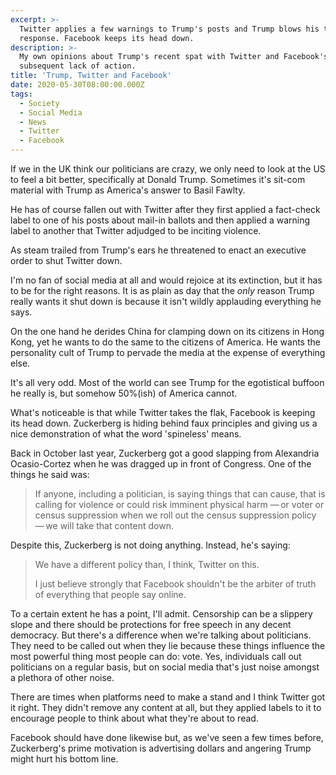 ```yaml
---
excerpt: >-
  Twitter applies a few warnings to Trump's posts and Trump blows his top in
  response. Facebook keeps its head down.
description: >-
  My own opinions about Trump's recent spat with Twitter and Facebook's
  subsequent lack of action.
title: 'Trump, Twitter and Facebook'
date: 2020-05-30T08:00:00.000Z
tags:
  - Society
  - Social Media
  - News
  - Twitter
  - Facebook
---
```

If we in the UK think our politicians are crazy, we only need to look at the US to feel a bit better, specifically at Donald Trump. Sometimes it's sit-com material with Trump as America's answer to Basil Fawlty.

He has of course fallen out with Twitter after they first applied a fact-check label to one of his posts about mail-in ballots and then applied a warning label to another that Twitter adjudged to be inciting violence.

As steam trailed from Trump's ears he threatened to enact an executive order to shut Twitter down.

I'm no fan of social media at all and would rejoice at its extinction, but it has to be for the right reasons. It is as plain as day that the *only* reason Trump really wants it shut down is because it isn't wildly applauding everything he says. 

On the one hand he derides China for clamping down on its citizens in Hong Kong, yet he wants to do the same to the citizens of America. He wants the personality cult of Trump to pervade the media at the expense of everything else.

It's all very odd. Most of the world can see Trump for the egotistical buffoon he really is, but somehow 50%(ish) of America cannot.

What's noticeable is that while Twitter takes the flak, Facebook is keeping its head down. Zuckerberg is hiding behind faux principles and giving us a nice demonstration of what the word 'spineless' means.

Back in October last year, Zuckerberg got a good slapping from Alexandria Ocasio-Cortez when he was dragged up in front of Congress. One of the things he said was:

> If anyone, including a politician, is saying things that can cause, that is calling for violence or could risk imminent physical harm — or voter or census suppression when we roll out the census suppression policy — we will take that content down.

Despite this, Zuckerberg is not doing anything. Instead, he's saying:

> We have a different policy than, I think, Twitter on this. 
> 
> I just believe strongly that Facebook shouldn't be the arbiter of truth of everything that people say online.

To a certain extent he has a point, I'll admit. Censorship can be a slippery slope and there should be protections for free speech in any decent democracy. But there's a difference when we're talking about politicians. They need to be called out when they lie because these things influence the most powerful thing most people can do: vote. Yes, individuals call out politicians on a regular basis, but on social media that's just noise amongst a plethora of other noise.

There are times when platforms need to make a stand and I think Twitter got it right. They didn't remove any content at all, but they applied labels to it to encourage people to think about what they're about to read.

Facebook should have done likewise but, as we've seen a few times before, Zuckerberg's prime motivation is advertising dollars and angering Trump might hurt his bottom line. 

